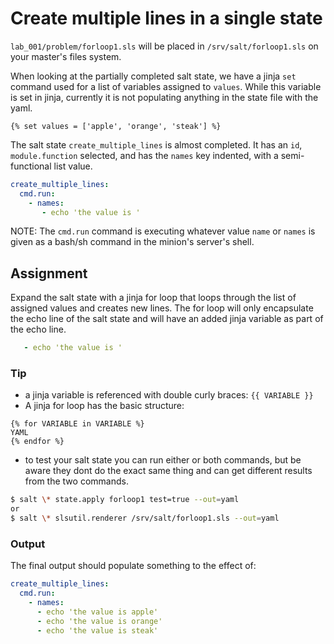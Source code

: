 # Create multiple lines in a single state
`lab_001/problem/forloop1.sls` will be placed in `/srv/salt/forloop1.sls` on your master's files system.

When looking at the partially completed salt state, we have a jinja `set` command used for a list of variables assigned to `values`. While this variable is set in jinja, currently it is not populating anything in the state file with the yaml.
```JINJA
{% set values = ['apple', 'orange', 'steak'] %}
```

The salt state `create_multiple_lines` is almost completed. It has an `id`, `module.function` selected, and has the `names` key indented, with a semi-functional list value.
```YAML
create_multiple_lines:
  cmd.run:
    - names:
       - echo 'the value is '
```

NOTE: The `cmd.run` command is executing whatever value `name` or `names` is given as a bash/sh command in the minion's server's shell.


## Assignment
Expand the salt state with a jinja for loop that loops through the list of assigned values and creates new lines. The for loop will only encapsulate the echo line of the salt state and will have an added jinja variable as part of the echo line.
```YAML
   - echo 'the value is '
```

### Tip
- a jinja variable is referenced with double curly braces: `{{ VARIABLE }}`
- A jinja for loop has the basic structure:
```JINJA
{% for VARIABLE in VARIABLE %}
YAML
{% endfor %}
```
- to test your salt state you can run either or both commands, but be aware they dont do the exact same thing and can get different results from the two commands.
```BASH
$ salt \* state.apply forloop1 test=true --out=yaml
or
$ salt \* slsutil.renderer /srv/salt/forloop1.sls --out=yaml
```

### Output
The final output should populate something to the effect of:
```YAML
create_multiple_lines:
  cmd.run:
    - names:
      - echo 'the value is apple'
      - echo 'the value is orange'
      - echo 'the value is steak'
```

